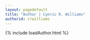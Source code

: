 ```yaml
---
layout: pagedefault
title: "Author | Cynric R. Williams"
authorid: crwilliams
---
```


{% include loadAuthor.html %}